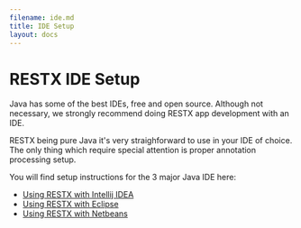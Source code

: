 ```yaml
---
filename: ide.md
title: IDE Setup
layout: docs
---
```

# RESTX IDE Setup

Java has some of the best IDEs, free and open source. Although not necessary, we strongly recommend doing RESTX app development with an IDE.

RESTX being pure Java it's very straighforward to use in your IDE of choice. The only thing which require special attention is proper annotation processing setup.

You will find setup instructions for the 3 major Java IDE here:

- [Using RESTX with Intellij IDEA](ide-idea.html)
- [Using RESTX with Eclipse](ide-eclipse.html)
- [Using RESTX with Netbeans](ide-netbeans.html)
